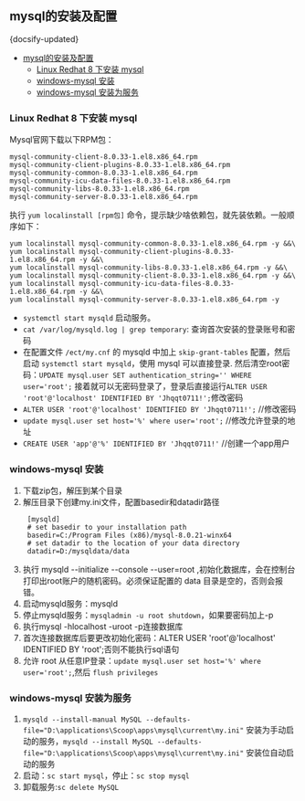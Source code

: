 ## mysql的安装及配置
{docsify-updated}

- [mysql的安装及配置](#mysql的安装及配置)
  - [Linux Redhat 8 下安装 mysql](#linux-redhat-8-下安装-mysql)
  - [windows-mysql 安装](#windows-mysql-安装)
  - [windows-mysql 安装为服务](#windows-mysql-安装为服务)

### Linux Redhat 8 下安装 mysql
Mysql官网下载以下RPM包：
```
mysql-community-client-8.0.33-1.el8.x86_64.rpm
mysql-community-client-plugins-8.0.33-1.el8.x86_64.rpm
mysql-community-common-8.0.33-1.el8.x86_64.rpm
mysql-community-icu-data-files-8.0.33-1.el8.x86_64.rpm
mysql-community-libs-8.0.33-1.el8.x86_64.rpm
mysql-community-server-8.0.33-1.el8.x86_64.rpm
```
执行 `yum localinstall [rpm包]` 命令，提示缺少啥依赖包，就先装依赖。一般顺序如下：
```
yum localinstall mysql-community-common-8.0.33-1.el8.x86_64.rpm -y &&\
yum localinstall mysql-community-client-plugins-8.0.33-1.el8.x86_64.rpm -y &&\
yum localinstall mysql-community-libs-8.0.33-1.el8.x86_64.rpm -y &&\
yum localinstall mysql-community-client-8.0.33-1.el8.x86_64.rpm -y &&\
yum localinstall mysql-community-icu-data-files-8.0.33-1.el8.x86_64.rpm -y &&\
yum localinstall mysql-community-server-8.0.33-1.el8.x86_64.rpm -y
```

+ `systemctl start mysqld` 启动服务。
+ `cat /var/log/mysqld.log | grep temporary`: 查询首次安装的登录账号和密码
+ 在配置文件 `/ect/my.cnf` 的 mysqld 中加上 `skip-grant-tables` 配置，然后启动 `systemctl start mysqld`，使用 mysql 可以直接登录.
    然后清空root密码：`UPDATE mysql.user SET authentication_string='' WHERE user='root';`
    接着就可以无密码登录了，登录后直接运行`ALTER USER 'root'@'localhost' IDENTIFIED BY 'Jhqqt0711!';`修改密码
+ `ALTER USER 'root'@'localhost' IDENTIFIED BY 'Jhqqt0711!';` //修改密码
+ `update mysql.user set host='%' where user='root';` //修改允许登录的地址
+ `CREATE USER 'app'@'%' IDENTIFIED BY 'Jhqqt0711!'` //创建一个app用户

### windows-mysql 安装
1. 下载zip包，解压到某个目录
2. 解压目录下创建my.ini文件，配置basedir和datadir路径
   ```
    [mysqld]
    # set basedir to your installation path
    basedir=C:/Program Files (x86)/mysql-8.0.21-winx64
    # set datadir to the location of your data directory
    datadir=D:/mysqldata/data
    ```
3. 执行 mysqld --initialize --console --user=root ,初始化数据库，会在控制台打印出root账户的随机密码。必须保证配置的 data 目录是空的，否则会报错。
4. 启动mysqld服务：mysqld
5. 停止mysqld服务：`mysqladmin -u root shutdown`，如果要密码加上-p
6. 执行mysql -hlocalhost -uroot -p连接数据库
7. 首次连接数据库后要更改初始化密码：ALTER USER 'root'@'localhost' IDENTIFIED BY 'root';否则不能执行sql语句
8. 允许 root 从任意IP登录：`update mysql.user set host='%' where user='root';`,然后 `flush privileges`

### windows-mysql 安装为服务
1. `mysqld --install-manual MySQL --defaults-file="D:\applications\Scoop\apps\mysql\current\my.ini"` 安装为手动启动的服务，`mysqld --install MySQL --defaults-file="D:\applications\Scoop\apps\mysql\current\my.ini"` 安装位自动启动的服务
2. 启动：`sc start mysql`，停止：`sc stop mysql`
2. 卸载服务:`sc delete MySQL`